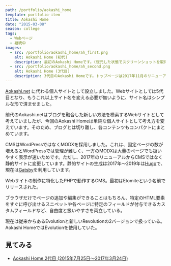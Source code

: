 ```yaml
---
path: /portfolio/aokashi_home
template: portfolio-item
title: Aokashi Home
date: "2015-03-08"
season: college
tags:
  - Webページ
  - 継続中
images:
  - src: /portfolio/aokashi_home/ah_first.png
    alt: Aokashi Home (初代)
    description: 最初のAokashi Homeです。(復元した状態でスクリーンショットを取得)
  - src: /portfolio/aokashi_home/ah_second.png
    alt: Aokashi Home (3代目)
    description: 3代目のAokashi Homeです。トップページは2017年11月のリニューアル以前のものです。
---
```


[Aokashi.net](aokashi_dot_net) に代わる個人サイトとして設立しました。Webサイトとしては5代目となり、もうこれ以上サイト名を変える必要が無いように、サイト名はシンプルな形で済ませました。

前代のAokashi.netはブログを融合した新しい方法を模索するWebサイトとして考えていましたが、今回のAokashi Homeは単純な個人サイトとして考え方を変えています。そのため、ブログとは切り離し、各コンテンツもコンパクトにまとめています。

CMSはWordPressではなくMODXを採用しました。これは、固定ページの数が増えるとWordPressでは管理が難しく、一方のMODXは大量のページでも扱いやすく表示が速いためです。ただし、2017年のリニューアルからCMSではなく静的サイトに変更しています。静的サイトの生成は2017年～2019年は[Hugo](https://gohugo.io/)で、現在は[Gatsby](https://www.gatsbyjs.org/)を利用しています。

<about-note title="MODX とは" link="http://modx.jp/" linkname="MODX 日本公式サイト">

Webサイトの制作に特化したPHPで動作するCMS。最初はEtomiteという名前でリリースされた。

ブラウザだけでページの追加や編集ができることはもちろん、特定のHTML要素をすぐに呼び出せるスニペットや各ページに特定のフィールドが付与できるカスタムフィールドなど、自由度と扱いやすさを両立している。

現在は従来からあるEvolutionと新しいRevolutionの2バージョンで扱っている。Aokashi HomeではEvolutionを使用していた。

</about-note>

## 見てみる
- [Aokashi Home 2代目 (2015年7月25日～2017年3月24日)](https://contents.aokashi.net/restore/ah_1-2/)
